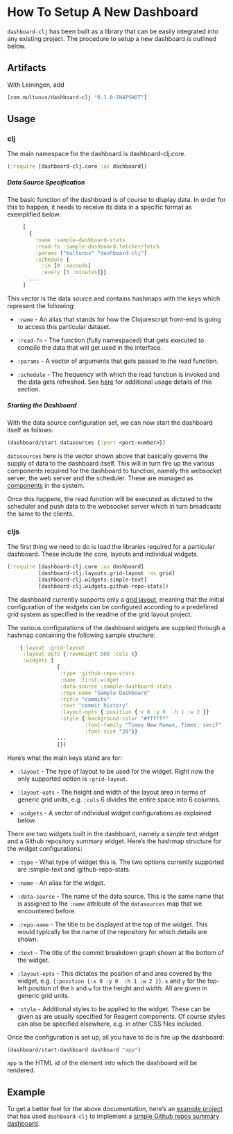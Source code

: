 # How To Setup A New Dashboard

`dashboard-clj` has been built as a library that can be easily integrated into any existing project. The procedure to setup a new dashboard is outlined below.

## Artifacts

With Leiningen, add
```clojure
[com.multunus/dashboard-clj "0.1.0-SNAPSHOT"]
```

## Usage

### clj

The main namespace for the dashboard is dashboard-clj.core.
```clojure
(:require [dashboard-clj.core :as dashboard])
```

##### Data Source Specification

The basic function of the dashboard is of course to display data. In order for this to happen, it needs to receive its data in a specific format as exemplified below:
```clojure
     [
       {
         :name :sample-dashboard-stats
         :read-fn :sample-dashboard.fetcher/fetch
         :params ["multunus" "dashboard-clj"]
         :schedule {
           :in [0 :seconds]
           :every [5 :minutes]}}
       ...
     ]
```

This vector is the data source and contains hashmaps with the keys which represent the following:

* `:name` -
An alias that stands for how the Clojurescript front-end is going to access this particular dataset.

* `:read-fn` - 
The function (fully namespaced) that gets executed to compile the data that will get used in the interface.

* `:params` - 
A vector of arguments that gets passed to the read function.

* `:schedule` - 
The frequency with which the read function is invoked and the data gets refreshed. See [here](http://immutant.org/tutorials/scheduling/) for additional usage details of this section.


##### Starting the Dashboard
With the data source configuration set, we can now start the dashboard itself as follows:
```clojure
(dashboard/start datasources {:port <port-number>})
```

`datasources` here is the vector shown above that basically governs the supply of data to the dashboard itself. This will in turn fire up the various components required for the dashboard to function, namely the websocket server, the web server and the scheduler. These are managed as [components](https://github.com/stuartsierra/component) in the system.

Once this happens, the read function will be executed as dictated to the scheduler and push data to the websocket server which in turn broadcasts the same to the clients.

### cljs

The first thing we need to do is load the libraries required for a particular dashboard. These include the core, layouts and individual widgets.
```clojure
(:require [dashboard-clj.core :as dashboard]
          [dashboard-clj.layouts.grid-layout :as grid]
          [dashboard-clj.widgets.simple-text]
          [dashboard-clj.widgets.github-repo-stats])
```

The dashboard currently supports only a [grid layout](https://github.com/STRML/react-grid-layout), meaning that the initial configuration of the widgets can be configured according to a predefined grid system as specified in the readme of the grid layout project.

The various configurations of the dashboard widgets are supplied through a hashmap containing the following sample structure:
```clojure
    {:layout :grid-layout
     :layout-opts {:rowHeight 500 :cols 6}
     :widgets [
                {
                 :type :github-repo-stats
                 :name :first-widget
                 :data-source :sample-dashboard-stats
                 :repo-name "Sample Dashboard"
                 :title "commits"
                 :text "commit history"
                 :layout-opts {:position {:x 0 :y 0  :h 1 :w 2 }}
                 :style {:background-color "#ffffff"
                         :font-family "Times New Roman, Times, serif"
                         :font-size "20"}}
                ...
                ]})
```

Here’s what the main keys stand are for:

* `:layout` - 
The type of layout to be used for the widget. Right now the only supported option is `:grid-layout`.

* `:layout-opts` - 
The height and width of the layout area in terms of generic grid units, e.g. `:cols` 6 divides the entire space into 6 columns.

* `:widgets` -
A vector of individual widget configurations as explained below.

There are two widgets built in the dashboard, namely a simple text widget and a Github repository summary widget. Here’s the hashmap structure for the widget configurations:

* `:type` -
What type of widget this is. The two options currently supported are :simple-text and :github-repo-stats.

* `:name` -
An alias for the widget.

* `:data-source` -
The name of the data source. This is the same name that is assigned to the `:name` attribute of the `datasources` map that we encountered before.

* `:repo-name` -
The title to be displayed at the top of the widget. This would typically be the name of the repository for which details are shown.

* `:text` -
The title of the commit breakdown graph shown at the bottom of the widget.

* `:layout-opts` -
This dictates the position of and area covered by the widget, e.g. `{:position {:x 0 :y 0  :h 1 :w 2 }}`. `x` and `y` for the top-left position of the `h` and `w` for the height and width. All are given in generic grid units.

* `:style` -
Additional styles to be applied to the widget. These can be given as are usually specified for Reagent components. Of course styles can also be specified elsewhere, e.g. in other CSS files included.

Once the configuration is set up, all you have to do is fire up the dashboard:
```clojure
(dashboard/start-dashboard dashboard "app")
```

`app` is the HTML id of the element into which the dashboard will be rendered.

## Example
To get a better feel for the above documentation, here’s an [example project](https://github.com/kp2222/deliverit-dashboard) that has used `dashboard-clj` to implement a [simple Github repos summary dashboard](https://protected-wave-36452.herokuapp.com/).
